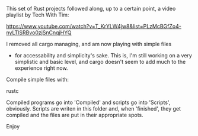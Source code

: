 This set of Rust projects followed along, up to a certain point, 
a video playlist by Tech With Tim:

https://www.youtube.com/watch?v=T_KrYLW4jw8&list=PLzMcBGfZo4-nyLTlSRBvo0zjSnCnqjHYQ

I removed all cargo managing, and am now playing with simple files 
- for accessability and simplicity's sake.
This is, I'm still working on a very simplistic and basic level, 
and cargo doesn't seem to add much to the experience right now.

Compile simple files with:

rustc <filename>

Compiled programs go into 'Compiled' and scripts go into 'Scripts',
obviously. Scripts are writen in this folder and, when 'finished', 
they get compiled and the files are put in their appropriate spots.



Enjoy
